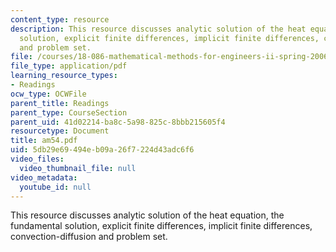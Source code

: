 ```yaml
---
content_type: resource
description: This resource discusses analytic solution of the heat equation, the fundamental
  solution, explicit finite differences, implicit finite differences, convection-diffusion
  and problem set.
file: /courses/18-086-mathematical-methods-for-engineers-ii-spring-2006/5db29e69494eb09a26f7224d43adc6f6_am54.pdf
file_type: application/pdf
learning_resource_types:
- Readings
ocw_type: OCWFile
parent_title: Readings
parent_type: CourseSection
parent_uid: 41d02214-ba8c-5a98-825c-8bbb215605f4
resourcetype: Document
title: am54.pdf
uid: 5db29e69-494e-b09a-26f7-224d43adc6f6
video_files:
  video_thumbnail_file: null
video_metadata:
  youtube_id: null
---
```

This resource discusses analytic solution of the heat equation, the fundamental solution, explicit finite differences, implicit finite differences, convection-diffusion and problem set.